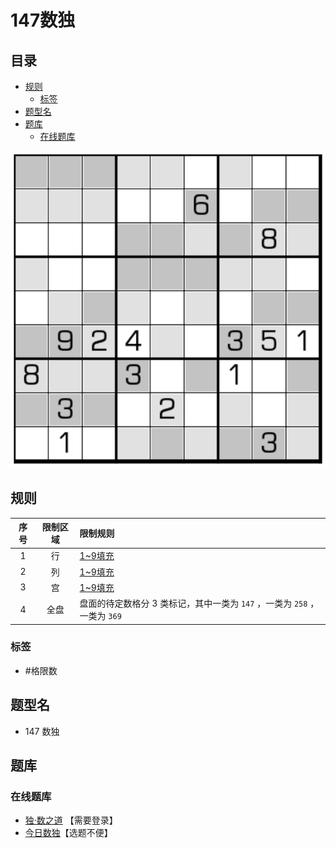 # 147数独
<!-- START doctoc generated TOC please keep comment here to allow auto update -->
<!-- DON'T EDIT THIS SECTION, INSTEAD RE-RUN doctoc TO UPDATE -->
## 目录

- [规则](#%E8%A7%84%E5%88%99)
  - [标签](#%E6%A0%87%E7%AD%BE)
- [题型名](#%E9%A2%98%E5%9E%8B%E5%90%8D)
- [题库](#%E9%A2%98%E5%BA%93)
  - [在线题库](#%E5%9C%A8%E7%BA%BF%E9%A2%98%E5%BA%93)

<!-- END doctoc generated TOC please keep comment here to allow auto update -->

![题](../../../images/sudoku/147数独.png)

## 规则

| 序号  | 限制区域 | 限制规则                                             |
|:---:|:----:|:-------------------------------------------------|
|  1  |  行   | [1~9填充]                                          |
|  2  |  列   | [1~9填充]                                          |
|  3  |  宫   | [1~9填充]                                          |
|  4  |  全盘  | 盘面的待定数格分 3 类标记，其中一类为 `147` ，一类为 `258` ，一类为 `369` |

### 标签

- #格限数

## 题型名

- 147 数独

## 题库

### 在线题库

- [独·数之道](http://www.sudokufans.org.cn/lx/game.index.php?type=color) 【需要登录】
- [今日数独]【选题不便】

[1~9填充]: ../../../rules/rules.md#1to9填充

[今日数独]: https://cn.sudoku.today/g-147-sudoku/
